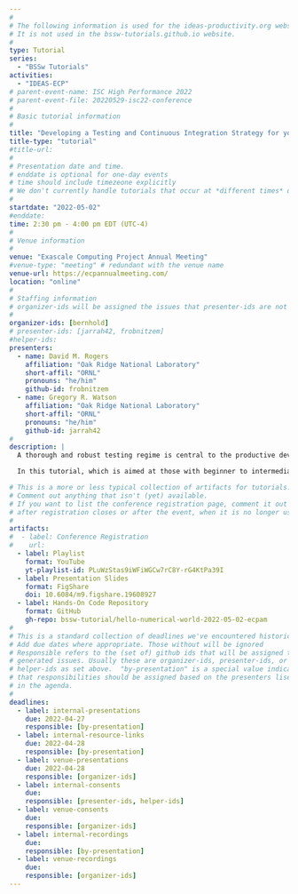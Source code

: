 ```yaml
---
#
# The following information is used for the ideas-productivity.org website only.
# It is not used in the bssw-tutorials.github.io website.
#
type: Tutorial
series:
  - "BSSw Tutorials"
activities:
  - "IDEAS-ECP"
# parent-event-name: ISC High Performance 2022
# parent-event-file: 20220529-isc22-conference
#
# Basic tutorial information
#
title: "Developing a Testing and Continuous Integration Strategy for your Team"
title-type: "tutorial"
#title-url:
#
# Presentation date and time.
# enddate is optional for one-day events
# time should include timezeone explicitly
# We don't currently handle tutorials that occur at *different times* on multiple days
#
startdate: "2022-05-02"
#enddate:
time: 2:30 pm - 4:00 pm EDT (UTC-4)
#
# Venue information
#
venue: "Exascale Computing Project Annual Meeting"
#venue-type: "meeting" # redundant with the venue name
venue-url: https://ecpannualmeeting.com/
location: "online"
#
# Staffing information
# organizer-ids will be assigned the issues that presenter-ids are not doing, basically
#
organizer-ids: [bernhold]
# presenter-ids: [jarrah42, frobnitzem]
#helper-ids:
presenters:
  - name: David M. Rogers
    affiliation: "Oak Ridge National Laboratory"
    short-affil: "ORNL"
    pronouns: "he/him"
    github-id: frobnitzem
  - name: Gregory R. Watson
    affiliation: "Oak Ridge National Laboratory"
    short-affil: "ORNL"
    pronouns: "he/him"
    github-id: jarrah42
#
description: |
  A thorough and robust testing regime is central to the productive development, evolution, and maintenance of quality, trustworthy scientific software. Continuous integration, though much discussed, is just one element of such a testing regime.  Most project teams feel that they could (and should) do a “better job” of testing.  In many cases, designing and implementing a strong testing strategy can seem so daunting that it is hard to know where to start.

  In this tutorial, which is aimed at those with beginner to intermediate levels of comfort with testing and continuous integration, we will briefly review the multiple motivations for testing, and the different types of tests that address them.  We’ll discuss some strategies for testing complex software systems, and how continuous integration testing fits into the larger picture.  Accompanying hands-on activities, available for self-study, will demonstrate how to get started with a very simple level of CI testing.

# This is a more or less typical collection of artifacts for tutorials.
# Comment out anything that isn't (yet) available.
# If you want to list the conference registration page, comment it out
# after registration closes or after the event, when it is no longer useful.
#
artifacts:
#  - label: Conference Registration
#    url: 
  - label: Playlist
    format: YouTube
    yt-playlist-id: PLuWzStas9iWFiWGCw7rC8Y-rG4KtPa39I
  - label: Presentation Slides
    format: FigShare
    doi: 10.6084/m9.figshare.19608927
  - label: Hands-On Code Repository
    format: GitHub
    gh-repo: bssw-tutorial/hello-numerical-world-2022-05-02-ecpam
#
# This is a standard collection of deadlines we've encountered historically
# Add due dates where appropriate. Those without will be ignored
# Responsible refers to the (set of) github ids that will be assigned to
# generated issues. Usually these are organizer-ids, presenter-ids, or
# helper-ids as set above.  "by-presentation" is a special value indicating
# that responsibilities should be assigned based on the presenters liseted
# in the agenda.
#
deadlines:
  - label: internal-presentations
    due: 2022-04-27
    responsible: [by-presentation]
  - label: internal-resource-links
    due: 2022-04-28
    responsible: [by-presentation]
  - label: venue-presentations
    due: 2022-04-28
    responsible: [organizer-ids]
  - label: internal-consents
    due:
    responsible: [presenter-ids, helper-ids]
  - label: venue-consents
    due: 
    responsible: [organizer-ids]
  - label: internal-recordings
    due: 
    responsible: [by-presentation]
  - label: venue-recordings
    due: 
    responsible: [organizer-ids]
---
```


